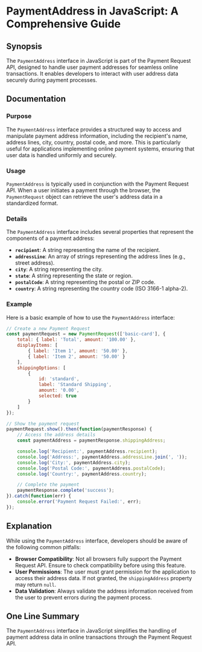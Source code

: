 <!--
Meta Description: # PaymentAddress in JavaScript: A Comprehensive Guide ## Synopsis The `PaymentAddress` interface in JavaScript is part of the Payment Request API, des...
Meta Keywords: payment, paymentaddress, address, user, request
-->

# PaymentAddress in JavaScript: A Comprehensive Guide

## Synopsis
The `PaymentAddress` interface in JavaScript is part of the Payment Request API, designed to handle user payment addresses for seamless online transactions. It enables developers to interact with user address data securely during payment processes.

## Documentation
### Purpose
The `PaymentAddress` interface provides a structured way to access and manipulate payment address information, including the recipient's name, address lines, city, country, postal code, and more. This is particularly useful for applications implementing online payment systems, ensuring that user data is handled uniformly and securely.

### Usage
`PaymentAddress` is typically used in conjunction with the Payment Request API. When a user initiates a payment through the browser, the `PaymentRequest` object can retrieve the user's address data in a standardized format. 

### Details
The `PaymentAddress` interface includes several properties that represent the components of a payment address:

- **`recipient`**: A string representing the name of the recipient.
- **`addressLine`**: An array of strings representing the address lines (e.g., street address).
- **`city`**: A string representing the city.
- **`state`**: A string representing the state or region.
- **`postalCode`**: A string representing the postal or ZIP code.
- **`country`**: A string representing the country code (ISO 3166-1 alpha-2).

### Example
Here is a basic example of how to use the `PaymentAddress` interface:

```javascript
// Create a new Payment Request
const paymentRequest = new PaymentRequest(['basic-card'], {
    total: { label: 'Total', amount: '100.00' },
    displayItems: [
        { label: 'Item 1', amount: '50.00' },
        { label: 'Item 2', amount: '50.00' }
    ],
    shippingOptions: [
        {
            id: 'standard',
            label: 'Standard Shipping',
            amount: '0.00',
            selected: true
        }
    ]
});

// Show the payment request
paymentRequest.show().then(function(paymentResponse) {
    // Access the address details
    const paymentAddress = paymentResponse.shippingAddress;

    console.log('Recipient:', paymentAddress.recipient);
    console.log('Address:', paymentAddress.addressLine.join(', '));
    console.log('City:', paymentAddress.city);
    console.log('Postal Code:', paymentAddress.postalCode);
    console.log('Country:', paymentAddress.country);

    // Complete the payment
    paymentResponse.complete('success');
}).catch(function(err) {
    console.error('Payment Request Failed:', err);
});
```

## Explanation
While using the `PaymentAddress` interface, developers should be aware of the following common pitfalls:

- **Browser Compatibility**: Not all browsers fully support the Payment Request API. Ensure to check compatibility before using this feature.
- **User Permissions**: The user must grant permission for the application to access their address data. If not granted, the `shippingAddress` property may return `null`.
- **Data Validation**: Always validate the address information received from the user to prevent errors during the payment process.

## One Line Summary
The `PaymentAddress` interface in JavaScript simplifies the handling of payment address data in online transactions through the Payment Request API.